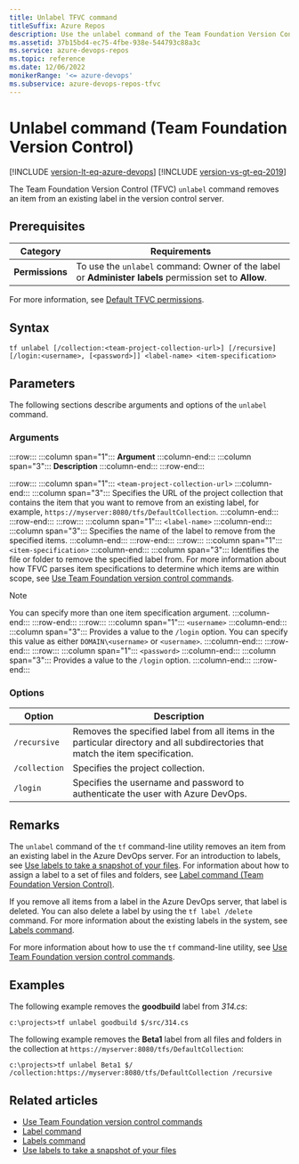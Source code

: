 ```yaml
---
title: Unlabel TFVC command
titleSuffix: Azure Repos
description: Use the unlabel command of the Team Foundation Version Control tf command-line utility to remove an item from an existing label.
ms.assetid: 37b15bd4-ec75-4fbe-938e-544793c88a3c
ms.service: azure-devops-repos
ms.topic: reference
ms.date: 12/06/2022
monikerRange: '<= azure-devops'
ms.subservice: azure-devops-repos-tfvc
---
```



# Unlabel command (Team Foundation Version Control)

[!INCLUDE [version-lt-eq-azure-devops](../../includes/version-lt-eq-azure-devops.md)]
[!INCLUDE [version-vs-gt-eq-2019](../../includes/version-vs-gt-eq-2019.md)]


The Team Foundation Version Control (TFVC) `unlabel` command removes an item from an existing label in the version control server.

## Prerequisites

| Category | Requirements |
|--------------|-------------|
|**Permissions**|To use the `unlabel` command: Owner of the label or **Administer labels** permission set to **Allow**. |

For more information, see [Default TFVC permissions](../../organizations/security/default-tfvc-permissions.md).

## Syntax

```
tf unlabel [/collection:<team-project-collection-url>] [/recursive] [/login:<username>, [<password>]] <label-name> <item-specification>
```

## Parameters

The following sections describe arguments and options of the `unlabel` command.

### Arguments

:::row:::
   :::column span="1":::
   **Argument**
   :::column-end:::
   :::column span="3":::
   **Description**
   :::column-end:::
:::row-end:::

:::row:::
   :::column span="1":::
   `<team-project-collection-url>`
   :::column-end:::
   :::column span="3":::
   Specifies the URL of the project collection that contains the item that you want to remove from an existing label, for example, `https://myserver:8080/tfs/DefaultCollection`.
   :::column-end:::
:::row-end:::
:::row:::
   :::column span="1":::
   `<label-name>`
   :::column-end:::
   :::column span="3":::
   Specifies the name of the label to remove from the specified items.
   :::column-end:::
:::row-end:::
:::row:::
   :::column span="1":::
   `<item-specification>`
   :::column-end:::
   :::column span="3":::
   Identifies the file or folder to remove the specified label from. For more information about how TFVC parses item specifications to determine which items are within scope, see [Use Team Foundation version control commands](use-team-foundation-version-control-commands.md).

   > [!Note]  
   > You can specify more than one item specification argument.
   :::column-end:::
:::row-end:::
:::row:::
   :::column span="1":::
   `<username>`
   :::column-end:::
   :::column span="3":::
   Provides a value to the `/login` option. You can specify this value as either `DOMAIN\<username>` or `<username>`.
   :::column-end:::
:::row-end:::
:::row:::
   :::column span="1":::
   `<password>`
   :::column-end:::
   :::column span="3":::
   Provides a value to the `/login` option.
   :::column-end:::
:::row-end:::

### Options

| Option | Description |
|---|---|
| `/recursive` | Removes the specified label from all items in the particular directory and all subdirectories that match the item specification. |
| `/collection` | Specifies the project collection. |
| `/login` | Specifies the username and password to authenticate the user with Azure DevOps. |

## Remarks

The `unlabel` command of the `tf` command-line utility removes an item from an existing label in the Azure DevOps server. For an introduction to labels, see [Use labels to take a snapshot of your files](use-labels-take-snapshot-your-files.md). For information about how to assign a label to a set of files and folders, see [Label command (Team Foundation Version Control)](label-command-team-foundation-version-control.md).

If you remove all items from a label in the Azure DevOps server, that label is deleted. You can also delete a label by using the `tf label /delete` command. For more information about the existing labels in the system, see [Labels command](labels-command.md).

For more information about how to use the `tf` command-line utility, see [Use Team Foundation version control commands](use-team-foundation-version-control-commands.md).

## Examples

The following example removes the **goodbuild** label from *314.cs*:

```
c:\projects>tf unlabel goodbuild $/src/314.cs
```

The following example removes the **Beta1** label from all files and folders in the collection at `https://myserver:8080/tfs/DefaultCollection`:

```
c:\projects>tf unlabel Beta1 $/ /collection:https://myserver:8080/tfs/DefaultCollection /recursive
```

## Related articles

- [Use Team Foundation version control commands](use-team-foundation-version-control-commands.md)
- [Label command](label-command-team-foundation-version-control.md)
- [Labels command](labels-command.md)
- [Use labels to take a snapshot of your files](use-labels-take-snapshot-your-files.md)

